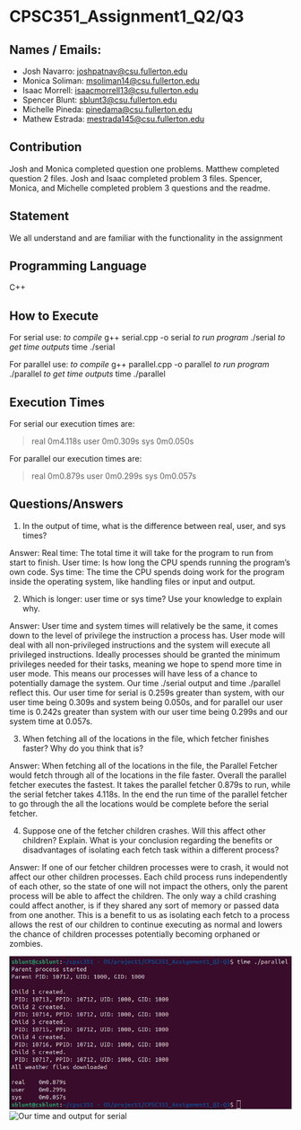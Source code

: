 # CPSC351_Assignment1_Q2/Q3


## Names / Emails:
- Josh Navarro: joshpatnav@csu.fullerton.edu
- Monica Soliman: msoliman14@csu.fullerton.edu
- Isaac Morrell: isaacmorrell13@csu.fullerton.edu
- Spencer Blunt: sblunt3@csu.fullerton.edu
- Michelle Pineda: pinedama@csu.fullerton.edu
- Mathew Estrada: mestrada145@csu.fullerton.edu

## Contribution
Josh and Monica completed question one problems. Matthew completed question 2 files. Josh and Isaac completed problem 3 files. Spencer, Monica, and Michelle completed problem 3 questions and the readme.
## Statement
We all understand and are familiar with the functionality in the assignment

## Programming Language
C++

## How to Execute
For serial use: 
*to compile*
g++ serial.cpp -o serial
*to run program*
./serial
*to get time outputs*
time ./serial

For parallel use:
*to compile*
g++ parallel.cpp -o parallel 
*to run program*
./parallel
*to get time outputs*
time ./parallel

## Execution Times
For serial our execution times are:
>real	0m4.118s
>user	0m0.309s
>sys	0m0.050s

For parallel our execution times are:
>real	0m0.879s
>user	0m0.299s
>sys	0m0.057s

## Questions/Answers
1. In the output of time, what is the difference between real, user, and sys times?

Answer: 
Real time: The total time it will take for the program to run from start to finish.
User time: Is how long the CPU spends running the program’s own code.
Sys time: The time the CPU spends doing work for the program inside the operating system, like handling files or input and output.

2. Which is longer: user time or sys time? Use your knowledge to explain why.

Answer:
User time and system times will relatively be the same, it comes down to the level of privilege the instruction a process has. User mode will deal with all non-privileged instructions and the system will execute all privileged instructions. Ideally processes should be granted the minimum privileges needed for their tasks, meaning we hope to spend more time in user mode. This means our processes will have less of a chance to potentially damage the system. Our time ./serial output and time ./parallel reflect this. Our user time for serial is 0.259s greater than system, with our user time being 0.309s and system being 0.050s, and for parallel our user time is 0.242s greater than system with our user time being 0.299s and our system time at 0.057s.

3. When fetching all of the locations in the file, which fetcher finishes faster? Why do you think
that is?

Answer: When fetching all of the locations in the file, the Parallel Fetcher would fetch through all of the locations in the file faster. Overall the parallel fetcher executes the fastest. It takes the parallel fetcher 0.879s to run, while the serial fetcher takes 4.118s. In the end the run time of the parallel fetcher to go through the all the locations would be complete before the serial fetcher.

4. Suppose one of the fetcher children crashes. Will this affect other children? Explain. What
is your conclusion regarding the benefits or disadvantages of isolating each fetch task within
a different process?

Answer:
If one of our fetcher children processes were to crash, it would not affect our other children processes. Each child process runs independently of each other, so the state of one will not impact the others, only the parent process will be able to affect the children. The only way a child crashing could affect another, is if they shared any sort of memory or passed data from one another. This is a benefit to us as isolating each fetch to a process allows the rest of our children to continue executing as normal and lowers the chance of children processes potentially becoming orphaned or zombies.

![Our time and output for parallel](paralleloutput.png)
![Our time and output for serial](/assets/images/tux.png)